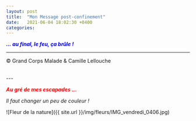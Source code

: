 ```yaml
---
layout: post
title:  "Mon Message post-confinement"
date:   2021-06-04 18:02:30 +0400
categories: 
---
```



<span style="color: blue">***... au final, le feu, ça brûle !***</span>
<br/>


---
&copy;  Grand Corps Malade & Camille Lellouche

<br>
---


<span style="color: red">***Au gré de mes escapades ...***</span>

*Il faut changer un peu de couleur !*

![Fleur de la nature]({{ site.url }}/img/fleurs/IMG_vendredi_0406.jpg)